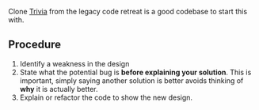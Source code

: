 Clone [Trivia](https://github.com/caradojo/trivia) from the legacy code retreat is a good codebase to start this with. 

## Procedure
1. Identify a weakness in the design
2. State what the potential bug is **before explaining your solution**. This is important, simply saying another 
solution is better avoids thinking of **why** it is actually better.
3. Explain or refactor the code to show the new design.

